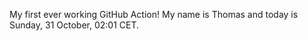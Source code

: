 My first ever working GitHub Action!
My name is Thomas and today is Sunday, 31 October, 02:01 CET. 
